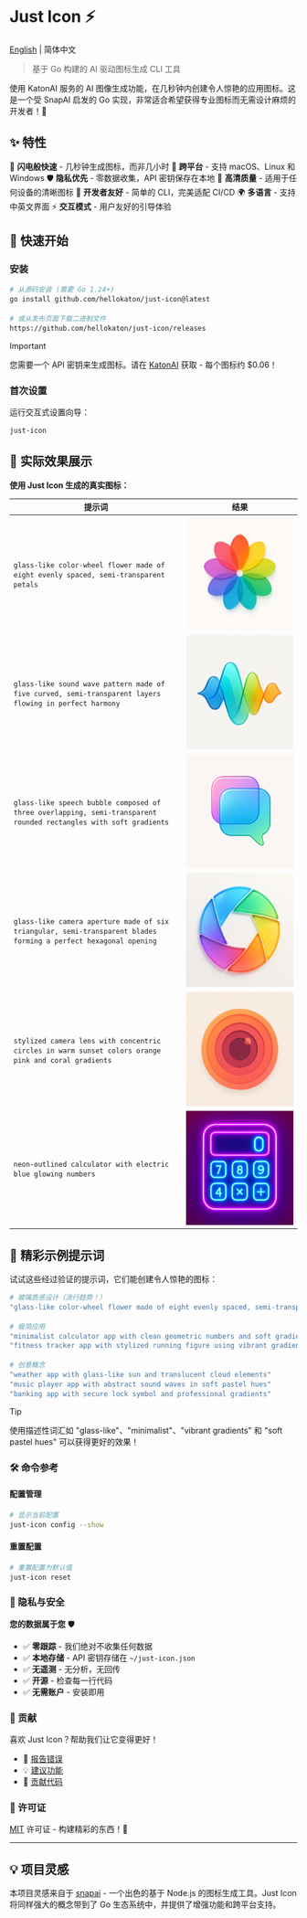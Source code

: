 # Just Icon ⚡

[English](README.md) | 简体中文

> 基于 Go 构建的 AI 驱动图标生成 CLI 工具

使用 KatonAI 服务的 AI 图像生成功能，在几秒钟内创建令人惊艳的应用图标。这是一个受 SnapAI 启发的 Go 实现，非常适合希望获得专业图标而无需设计麻烦的开发者！🎨

## ✨ 特性

🚀 **闪电般快速** - 几秒钟生成图标，而非几小时
🎯 **跨平台** - 支持 macOS、Linux 和 Windows
🛡️ **隐私优先** - 零数据收集，API 密钥保存在本地
💎 **高清质量** - 适用于任何设备的清晰图标
🔧 **开发者友好** - 简单的 CLI，完美适配 CI/CD
🌍 **多语言** - 支持中英文界面
⚡ **交互模式** - 用户友好的引导体验

## 🚀 快速开始

### 安装

```bash
# 从源码安装 (需要 Go 1.24+)
go install github.com/hellokaton/just-icon@latest

# 或从发布页面下载二进制文件
https://github.com/hellokaton/just-icon/releases
```

> [!IMPORTANT]
> 您需要一个 API 密钥来生成图标。请在 [KatonAI](https://api.katonai.dev) 获取 - 每个图标约 $0.06！

### 首次设置

运行交互式设置向导：

```bash
just-icon
```

## 🎨 实际效果展示

**使用 Just Icon 生成的真实图标：**

<table width="100%">
  <thead>
    <tr>
      <th width="60%">提示词</th>
      <th width="40%">结果</th>
    </tr>
  </thead>
  <tbody>
    <tr>
      <td><code>glass-like color-wheel flower made of eight evenly spaced, semi-transparent petals</code></td>
      <td><img src="test-icons/icon-1750560657796.png" alt="Flower Icon" width="200" height="200"></td>
    </tr>
    <tr>
      <td><code>glass-like sound wave pattern made of five curved, semi-transparent layers flowing in perfect harmony</code></td>
      <td><img src="test-icons/icon-sound-wave.png" alt="Sound Wave Icon" width="200" height="200"></td>
    </tr>
    <tr>
      <td><code>glass-like speech bubble composed of three overlapping, semi-transparent rounded rectangles with soft gradients</code></td>
      <td><img src="test-icons/icon-messaging.png" alt="Messaging Icon" width="200" height="200"></td>
    </tr>
    <tr>
      <td><code>glass-like camera aperture made of six triangular, semi-transparent blades forming a perfect hexagonal opening</code></td>
      <td><img src="test-icons/icon-camera-glass.png" alt="Camera Glass Icon" width="200" height="200"></td>
    </tr>
    <tr>
      <td><code>stylized camera lens with concentric circles in warm sunset colors orange pink and coral gradients</code></td>
      <td><img src="test-icons/icon-lens-retro.png" alt="Camera Retro Icon" width="200" height="200"></td>
    </tr>
    <tr>
      <td><code>neon-outlined calculator with electric blue glowing numbers</code></td>
      <td><img src="test-icons/icon-calculator-neon.png" alt="Neon Calculator Icon" width="200" height="200"></td>
    </tr>
  </tbody>
</table>

## 🎨 精彩示例提示词

试试这些经过验证的提示词，它们能创建令人惊艳的图标：

```bash
# 玻璃质感设计（流行趋势！）
"glass-like color-wheel flower made of eight evenly spaced, semi-transparent petals forming a perfect circle"

# 极简应用
"minimalist calculator app with clean geometric numbers and soft gradients"
"fitness tracker app with stylized running figure using vibrant gradient colors"

# 创意概念
"weather app with glass-like sun and translucent cloud elements"
"music player app with abstract sound waves in soft pastel hues"
"banking app with secure lock symbol and professional gradients"
```

> [!TIP]
> 使用描述性词汇如 "glass-like"、"minimalist"、"vibrant gradients" 和 "soft pastel hues" 可以获得更好的效果！

### 🛠️ 命令参考

#### 配置管理

```bash
# 显示当前配置
just-icon config --show
```

#### 重置配置

```bash
# 重置配置为默认值
just-icon reset
```

### 🔐 隐私与安全

**您的数据属于您** 🛡️

- ✅ **零跟踪** - 我们绝对不收集任何数据
- ✅ **本地存储** - API 密钥存储在 `~/just-icon.json`
- ✅ **无遥测** - 无分析，无回传
- ✅ **开源** - 检查每一行代码
- ✅ **无需账户** - 安装即用

### 🤝 贡献

喜欢 Just Icon？帮助我们让它变得更好！

- 🐛 [报告错误](https://github.com/hellokaton/just-icon/issues)
- 💡 [建议功能](https://github.com/hellokaton/just-icon/issues)
- 🔧 [贡献代码](https://github.com/hellokaton/just-icon/pulls)

### 📄 许可证

[MIT](LINESE) 许可证 - 构建精彩的东西！🎉

---

## 💡 项目灵感

本项目灵感来自于 [snapai](https://github.com/betomoedano/snapai) - 一个出色的基于 Node.js 的图标生成工具。Just Icon 将同样强大的概念带到了 Go 生态系统中，并提供了增强功能和跨平台支持。

